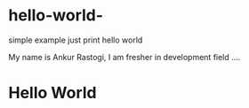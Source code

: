 # hello-world-
simple example just print hello world

<!DOCTYPE html>
<html>
<head>
  <title>First Project Using GitHub</title>
</head>
<body>
<p>My name is Ankur Rastogi, I am fresher in development field ....</p>
<h1>Hello World</h1>
</body>
</html>
